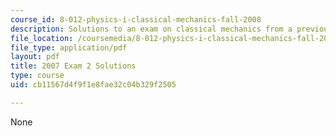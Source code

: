 ```yaml
---
course_id: 8-012-physics-i-classical-mechanics-fall-2008
description: Solutions to an exam on classical mechanics from a previous semester.
file_location: /coursemedia/8-012-physics-i-classical-mechanics-fall-2008/cb11567d4f9f1e8fae32c04b329f2505_2007_quiz2_sol.pdf
file_type: application/pdf
layout: pdf
title: 2007 Exam 2 Solutions
type: course
uid: cb11567d4f9f1e8fae32c04b329f2505

---
```

None